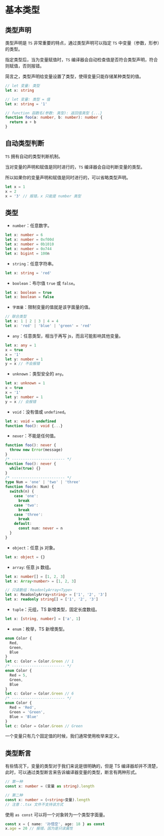 # 基本类型

## 类型声明

类型声明是 `TS` 非常重要的特点，通过类型声明可以指定 `TS` 中变量（参数，形参）的类型。

指定类型后，当为变量赋值时，`TS` 编译器会自动检查值是否符合类型声明，符合则赋值，否则报错。

简言之，类型声明给变量设置了类型，使得变量只能存储某种类型的值。

```ts
// let 变量: 类型
let x: string

// let 变量: 类型 = 值
let x: string = '1'

// function 函数名(参数: 类型): 返回值类型 {...}
function foo(a: number, b: number): number {
  return a + b
}
```

## 自动类型判断

`TS` 拥有自动的类型判断机制。

当对变量的声明和赋值是同时进行的，`TS` 编译器会自动判断变量的类型。

所以如果你的变量声明和赋值是同时进行的，可以省略类型声明。

```ts
let x = 1
x = 2
x = '3' // 报错，x 只能是 number 类型
```

## 类型

- `number`：任意数字。

```ts
let x: number = 6
let x: number = 0xf00d
let x: number = 0b1010
let x: number = 0o744
let x: bigint = 100n
```

- `string`：任意字符串。

```ts
let x: string = 'red'
```

- `boolean`：布尔值 `true` 或 `false`。

```ts
let x: boolean = true
let x: boolean = false
```

- `字面量`：限制变量的值就是该字面量的值。

```ts
// 联合类型
let x: 1 | 2 | 3 | 4 = 4
let x: 'red' | 'blue' | 'green' = 'red'
```

- `any`：任意类型，相当于再写 js，而且可能影响其他变量。

```ts
let x: any = 1
x = true
x = '1'
let y: number = 1
y = x // 不会报错
```

- `unknown`：类型安全的 `any`。

```ts
let x: unknown = 1
x = true
x = '1'
let y: number = 1
y = x // 会报错
```

- `void`：没有值或 `undefined`。

```ts
let x: void = undefined
function foo(): void {...}
```

- `never`：不能是任何值。

```ts
function foo(): never {
  throw new Error(message)
}
/* ------------------------ */
function foo(): never {
  while(true) {}
}
/* ------------------------ */
type Num = 'one' | 'two' | 'three'
function foo(n: Num) {
  switch(n) {
    case 'one':
      break
    case 'two':
      break
    case 'three':
      break
    default:
      const num: never = n
  }
}
```

- `object`：任意 js 对象。

```ts
let x: object = {}
```

- `array`: 任意 js 数组。

```ts
let x: number[] = [1, 2, 3]
let x: Array<number> = [1, 2, 3]

// 只读数组：ReadonlyArray<Type>
let x: ReadonlyArray<string> = ['1', '2', '3']
let x: readonly string[] = ['1', '2', '3']
```

- `tuple`：元组，TS 新增类型，固定长度数组。

```ts
let x: [string, number] = ['a', 1]
```

- `enum`：枚举，TS 新增类型。

```ts
enum Color {
  Red,
  Green,
  Blue
}
let c: Color = Color.Green // 1
/* ------------------------ */
enum Color {
  Red = 5,
  Green,
  Blue
}
let c: Color = Color.Green // 6
/* ------------------------ */
enum Color {
  Red = 'Red',
  Green = 'Green',
  Blue = 'Blue'
}
let c: Color = Color.Green // Green
```

一个变量只有几个固定值的时候，我们通常使用枚举来定义。

## 类型断言

有些情况下，变量的类型对于我们来说是很明确的，但是 TS 编译器却并不清楚，此时，可以通过类型断言来告诉编译器变量的类型，断言有两种形式。

```ts
// 第一种
const x: number = (变量 as string).length

// 第二种
const x: number = (<string>变量).length
// 注意：.tsx 文件不支持该方式
```

使用 `as const` 可以将一个对象转为一个类型字面量。

```ts
const x = { name: '孙悟空', age: 18 } as const
x.age = 20 // 报错，因为是只读属性
```
